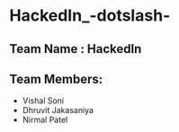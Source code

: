 # HackedIn_-dotslash-
## Team Name : **HackedIn**
## Team Members:
* Vishal Soni
* Dhruvit Jakasaniya
* Nirmal Patel
